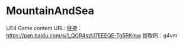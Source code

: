 # MountainAndSea
UE4 Game
content URL:
链接：https://pan.baidu.com/s/1_QGR4szU7EEEQE-Tg5RKmw 
提取码：g4vm 
